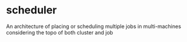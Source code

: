 # scheduler
An architecture of placing or scheduling multiple jobs in multi-machines considering the topo of both cluster and job 
